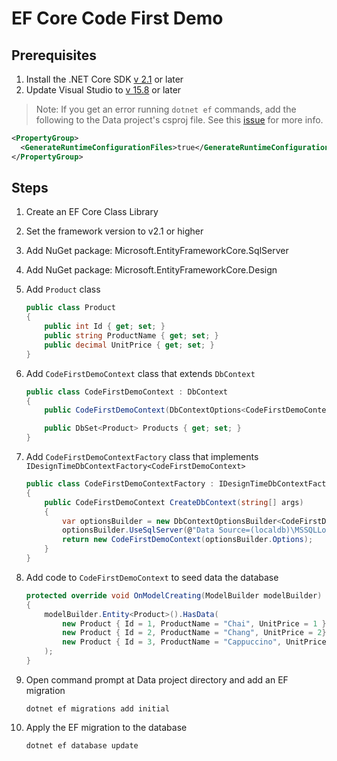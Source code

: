 # EF Core Code First Demo

## Prerequisites
1. Install the .NET Core SDK [v 2.1](https://www.microsoft.com/net/download/) or later
2. Update Visual Studio to [v 15.8](https://blogs.msdn.microsoft.com/visualstudio/2018/08/14/visual-studio-2017-version-15-8/) or later

> Note: If you get an error running `dotnet ef` commands, add the following to the Data project's csproj file.  See this [issue](https://github.com/aspnet/EntityFrameworkCore/issues/10298) for more info.

```xml
<PropertyGroup>
  <GenerateRuntimeConfigurationFiles>true</GenerateRuntimeConfigurationFiles>
</PropertyGroup>
```

## Steps
1. Create an EF Core Class Library
2. Set the framework version to v2.1 or higher
3. Add NuGet package: Microsoft.EntityFrameworkCore.SqlServer
4. Add NuGet package: Microsoft.EntityFrameworkCore.Design
5. Add `Product` class

    ```csharp
    public class Product
    {
        public int Id { get; set; }
        public string ProductName { get; set; }
        public decimal UnitPrice { get; set; }
    }
    ```

6. Add `CodeFirstDemoContext` class that extends `DbContext`

    ```csharp
    public class CodeFirstDemoContext : DbContext
    {
        public CodeFirstDemoContext(DbContextOptions<CodeFirstDemoContext> options) : base(options) { }

        public DbSet<Product> Products { get; set; }
    }
    ```

7. Add `CodeFirstDemoContextFactory` class that implements `IDesignTimeDbContextFactory<CodeFirstDemoContext>`

    ```csharp
    public class CodeFirstDemoContextFactory : IDesignTimeDbContextFactory<CodeFirstDemoContext>
    {
        public CodeFirstDemoContext CreateDbContext(string[] args)
        {
            var optionsBuilder = new DbContextOptionsBuilder<CodeFirstDemoContext>();
            optionsBuilder.UseSqlServer(@"Data Source=(localdb)\MSSQLLocalDB;initial catalog=CodeFirstDemo;Integrated Security=True; MultipleActiveResultSets=True");
            return new CodeFirstDemoContext(optionsBuilder.Options);
        }
    }
    ```

8. Add code to `CodeFirstDemoContext` to seed data the database

    ```csharp
    protected override void OnModelCreating(ModelBuilder modelBuilder)
    {
        modelBuilder.Entity<Product>().HasData(
            new Product { Id = 1, ProductName = "Chai", UnitPrice = 1 },
            new Product { Id = 2, ProductName = "Chang", UnitPrice = 2},
            new Product { Id = 3, ProductName = "Cappuccino", UnitPrice = 3 }
        );
    }
    ```

9. Open command prompt at Data project directory and add an EF migration

    ```
    dotnet ef migrations add initial
    ```

10. Apply the EF migration to the database

    ```
    dotnet ef database update
    ```
